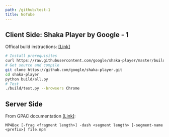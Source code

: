 ```yaml
---
path: /github/test-1
title: NoTube
---
```

## Client Side: Shaka Player by Google - 1
Offical build instructions: [[Link]](https://github.com/google/shaka-player/blob/master/docs/tutorials/welcome.md)
```bash
# Install prerequisites 
curl https://raw.githubusercontent.com/google/shaka-player/master/build/install-linux-prereqs.sh | bash
# Get source and compile
git clone https://github.com/google/shaka-player.git
cd shaka-player
python build/all.py
# Test
./build/test.py --browsers Chrome
```
## Server Side
From GPAC documentation [[Link]](https://gpac.wp.imt.fr/2011/02/02/mp4box-fragmentation-segmentation-splitting-and-interleaving/):
```
MP4Box [-frag <fragment length>] -dash <segment length> [-segment-name <prefix>] file.mp4
```
